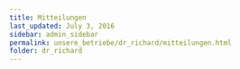 ```yaml
---
title: Mitteilungen
last_updated: July 3, 2016
sidebar: admin_sidebar
permalink: unsere_betriebe/dr_richard/mitteilungen.html
folder: dr_richard
---
```

